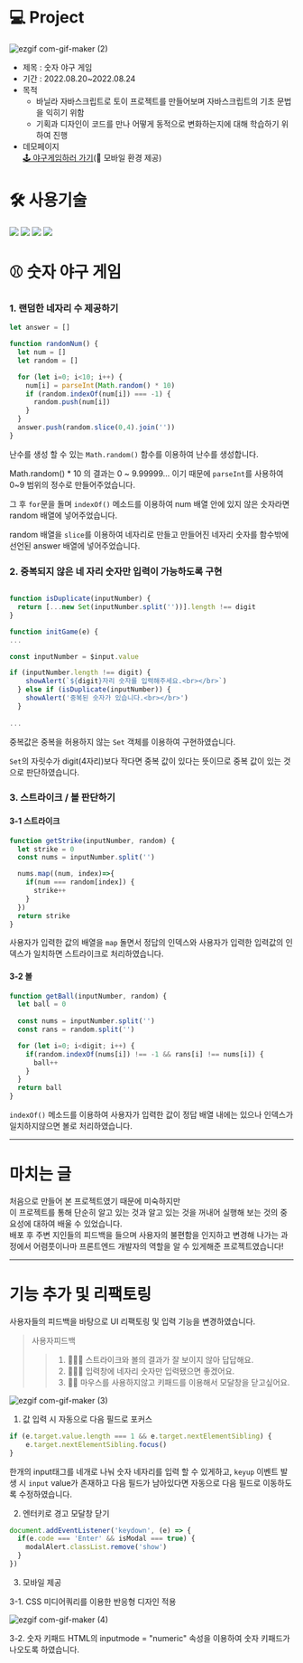 # 💻 Project
![ezgif com-gif-maker (2)](https://user-images.githubusercontent.com/98960420/212523999-5d41092b-8134-4b9c-81c6-0dc2cb2a66f3.gif)

* 제목 : 숫자 야구 게임
* 기간 : 2022.08.20~2022.08.24
* 목적
  * 바닐라 자바스크립트로 토이 프로젝트를 만들어보며 자바스크립트의 기초 문법을 익히기 위함
  * 기획과 디자인이 코드를 만나 어떻게 동적으로 변화하는지에 대해 학습하기 위하여 진행
* 데모페이지  
  [🕹 야구게임하러 가기](https://resilient-beijinho-df5191.netlify.app)(📱 모바일 환경 제공)
  
# 🛠 사용기술
<img src="https://img.shields.io/badge/HTML5-E34F26?style=plastic&logo=HTML5&logoColor=white" /> <img src="https://img.shields.io/badge/CSS-1F8ACB?style=plastic&logo=css3&logoColor=white" /> <img src="https://img.shields.io/badge/JavaScript-F7DF1E?style=plastic&logo=JavaScript&logoColor=fff" /> <img src="https://img.shields.io/badge/Netlify-00C7B7?style=plastic&logo=Netlify&logoColor=fff" />


# ⚾️ 숫자 야구 게임

### 1. 랜덤한 네자리 수 제공하기

```JavaScript
let answer = []

function randomNum() {
  let num = []
  let random = []

  for (let i=0; i<10; i++) {
    num[i] = parseInt(Math.random() * 10)
    if (random.indexOf(num[i]) === -1) {
      random.push(num[i])
    } 
  }
  answer.push(random.slice(0,4).join(''))
}

```

난수를 생성 할 수 있는 ```Math.random()``` 함수를 이용하여 난수를 생성합니다.

Math.random() * 10 의 결과는 0 ~ 9.99999... 이기 때문에 ```parseInt```를 사용하여 0~9 범위의 정수로 만들어주었습니다.

그 후 ```for```문을 돌며 ```indexOf()``` 메소드를 이용하여 num 배열 안에 있지 않은 숫자라면 random 배열에 넣어주었습니다.

random 배열을 ```slice```를 이용하여 네자리로 만들고 만들어진 네자리 숫자를 함수밖에 선언된 answer 배열에 넣어주었습니다.

### 2. 중복되지 않은 네 자리 숫자만 입력이 가능하도록 구현


```JavaScript

function isDuplicate(inputNumber) {
  return [...new Set(inputNumber.split(''))].length !== digit
}

function initGame(e) {
...

const inputNumber = $input.value

if (inputNumber.length !== digit) { 
    showAlert(`${digit}자리 숫자를 입력해주세요.<br></br>`)
  } else if (isDuplicate(inputNumber)) {
    showAlert('중복된 숫자가 있습니다.<br></br>')
  } 
  
...

```

중복값은 중복을 허용하지 않는 ```Set``` 객체를 이용하여 구현하였습니다.

```Set```의 자릿수가 digit(4자리)보다 작다면 중복 값이 있다는 뜻이므로 중복 값이 있는 것으로 판단하였습니다.

### 3. 스트라이크 / 볼 판단하기


#### 3-1 스트라이크

```JavaScript
function getStrike(inputNumber, random) {
  let strike = 0
  const nums = inputNumber.split('')

  nums.map((num, index)=>{
    if(num === random[index]) {
      strike++
    }
  })
  return strike
}
```

사용자가 입력한 값의 배열을 ```map``` 돌면서 정답의 인덱스와 사용자가 입력한 입력값의 인덱스가 일치하면 스트라이크로 처리하였습니다.

#### 3-2 볼

```JavaScript
function getBall(inputNumber, random) {
  let ball = 0
  
  const nums = inputNumber.split('')
  const rans = random.split('')

  for (let i=0; i<digit; i++) {
    if(random.indexOf(nums[i]) !== -1 && rans[i] !== nums[i]) {
      ball++
    }
  }
  return ball
}
```

```indexOf()``` 메소드를 이용하여 사용자가 입력한 값이 정답 배열 내에는 있으나 인덱스가 일치하지않으면 볼로 처리하였습니다.

---

# 마치는 글

처음으로 만들어 본 프로젝트였기 때문에 미숙하지만  
이 프로젝트를 통해 단순히 알고 있는 것과 알고 있는 것을 꺼내어 실행해 보는 것의 중요성에 대하여 배울 수 있었습니다.  
배포 후 주변 지인들의 피드백을 들으며 사용자의 불편함을 인지하고 변경해 나가는 과정에서 어렴풋이나마 프론트엔드 개발자의 역할을 알 수 있게해준 프로젝트였습니다!

---

# 기능 추가 및 리팩토링

사용자들의 피드백을 바탕으로 UI 리팩토링 및 입력 기능을 변경하였습니다.

> 사용자피드백  
>>1. 🙋🏻‍♀️ 스트라이크와 볼의 결과가 잘 보이지 않아 답답해요.    
>>2. 🙋🏻‍♂️ 입력창에 네자리 숫자만 입력됐으면 좋겠어요.    
>> 3. 🙋🏻 마우스를 사용하지않고 키패드를 이용해서 모달창을 닫고싶어요. 

![ezgif com-gif-maker (3)](https://user-images.githubusercontent.com/98960420/212524149-6d628efe-902d-4146-b2a2-01a36f4b947b.gif)

1. 값 입력 시 자동으로 다음 필드로 포커스

```JavaScript
if (e.target.value.length === 1 && e.target.nextElementSibling) {
	e.target.nextElementSibling.focus()
}
```
한개의 input태그를 네개로 나눠 숫자 네자리를 입력 할 수 있게하고, ```keyup``` 이벤트 발생 시 ```input``` value가 존재하고 다음 필드가 남아있다면 
자동으로 다음 필드로 이동하도록 수정하였습니다.

2. 엔터키로 경고 모달창 닫기

```JavaScript
document.addEventListener('keydown', (e) => {
  if(e.code === 'Enter' && isModal === true) {
    modalAlert.classList.remove('show')
  }
})
```

3. 모바일 제공

3-1. CSS 미디어쿼리를 이용한 반응형 디자인 적용

![ezgif com-gif-maker (4)](https://user-images.githubusercontent.com/98960420/212524578-5a56e2ae-4058-4655-865b-490a255cca45.gif)


3-2. 숫자 키패드
HTML의 inputmode = "numeric" 속성을 이용하여 숫자 키패드가 나오도록 하였습니다.


